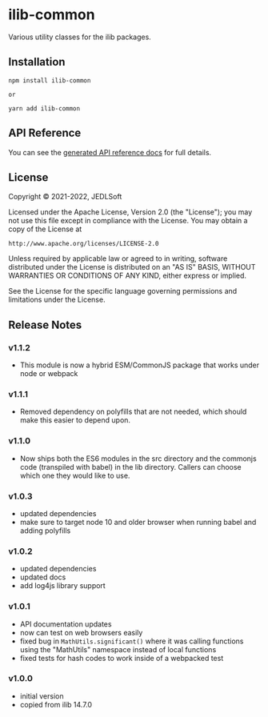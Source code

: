 # ilib-common

Various utility classes for the ilib packages.

## Installation

```
npm install ilib-common

or

yarn add ilib-common
```

## API Reference

You can see the [generated API reference docs](./docs/ilibCommon.md)
for full details.

## License

Copyright © 2021-2022, JEDLSoft

Licensed under the Apache License, Version 2.0 (the "License");
you may not use this file except in compliance with the License.
You may obtain a copy of the License at

    http://www.apache.org/licenses/LICENSE-2.0

Unless required by applicable law or agreed to in writing, software
distributed under the License is distributed on an "AS IS" BASIS,
WITHOUT WARRANTIES OR CONDITIONS OF ANY KIND, either express or implied.

See the License for the specific language governing permissions and
limitations under the License.

## Release Notes

### v1.1.2

* This module is now a hybrid ESM/CommonJS package that works under node
  or webpack

### v1.1.1

* Removed dependency on polyfills that are not needed, which should make this
  easier to depend upon.

### v1.1.0

* Now ships both the ES6 modules in the src directory and the commonjs code
  (transpiled with babel) in the lib directory. Callers can choose which one
  they would like to use.

### v1.0.3

* updated dependencies
* make sure to target node 10 and older browser when running babel and adding
  polyfills

### v1.0.2

* updated dependencies
* updated docs
* add log4js library support

### v1.0.1

- API documentation updates
- now can test on web browsers easily
- fixed bug in `MathUtils.significant()` where it was calling functions
  using the "MathUtils" namespace instead of local functions
- fixed tests for hash codes to work inside of a webpacked test

### v1.0.0

- initial version
- copied from ilib 14.7.0
